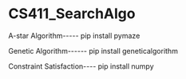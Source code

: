 # CS411_SearchAlgo
A-star Algorithm-----
  pip install pymaze
  
Genetic Algorithm------
  pip install geneticalgorithm

Constraint Satisfaction----
  pip install numpy
